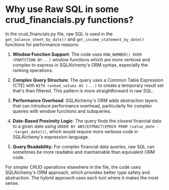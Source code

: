 # Why use Raw SQL in some crud_financials.py functions?

In the crud_financials.py file, raw SQL is used in the `get_balance_sheet_by_date()` and `get_income_statement_by_date()` functions for performance reasons:

1. **Window Function Support**: The code uses `ROW_NUMBER() OVER (PARTITION BY...)` window functions which are more verbose and complex to express in SQLAlchemy's ORM syntax, especially the ranking operations.

2. **Complex Query Structure**: The query uses a Common Table Expression (CTE) with `WITH ranked_values AS (...)` to create a temporary result set that's then filtered. This pattern is more straightforward in raw SQL.

3. **Performance Overhead**: SQLAlchemy's ORM adds abstraction layers that can introduce performance overhead, particularly for complex queries with window functions and subqueries.

4. **Date-Based Proximity Logic**: The query finds the closest financial data to a given date using `ORDER BY ABS(EXTRACT(EPOCH FROM (value_date - :target_date)))`, which would require more verbose code in SQLAlchemy's expression language.

5. **Query Readability**: For complex financial data queries, raw SQL can sometimes be more readable and maintainable than equivalent ORM code.

For simpler CRUD operations elsewhere in the file, the code uses SQLAlchemy's ORM approach, which provides better type safety and abstraction. The hybrid approach uses each tool where it makes the most sense.